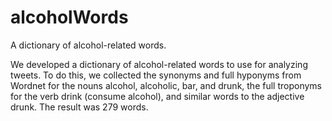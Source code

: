 # alcoholWords
A dictionary of alcohol-related words.

We developed a dictionary of alcohol-related words to use for analyzing tweets. To do this, we collected the synonyms and full hyponyms from Wordnet for the nouns alcohol, alcoholic, bar, and drunk, the full troponyms for the verb drink (consume alcohol), and similar words to the adjective drunk. The result was 279 words.